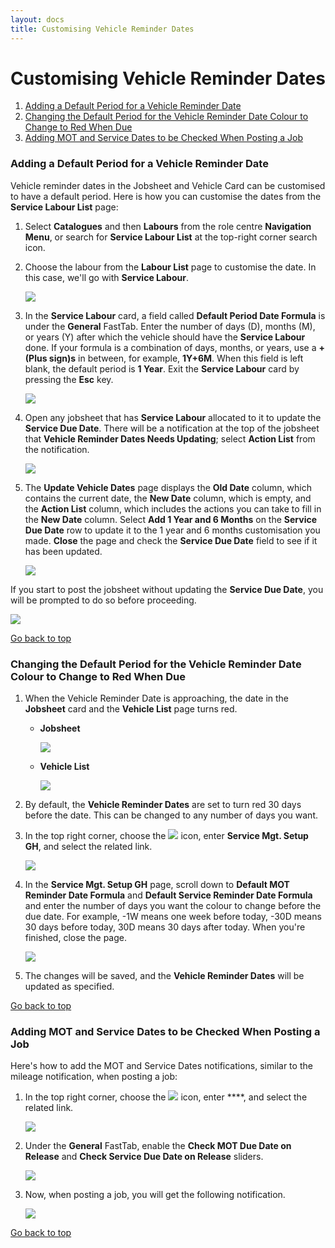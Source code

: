 ```yaml
---
layout: docs
title: Customising Vehicle Reminder Dates
---
```


<a name="top"></a>

# Customising Vehicle Reminder Dates
1. [Adding a Default Period for a Vehicle Reminder Date](#adding-a-default-period-for-a-vehicle-reminder-date)
2. [Changing the Default Period for the Vehicle Reminder Date Colour to Change to Red When Due](#changing-the-default-period-for-the-vehicle-reminder-date-colour-to-change-to-red-When-due)
3. [Adding MOT and Service Dates to be Checked When Posting a Job](#adding-mot-and-service-dates-to-be-checked-when-posting-a-job)

### Adding a Default Period for a Vehicle Reminder Date
Vehicle reminder dates in the Jobsheet and Vehicle Card can be customised to have a default period. Here is how you can customise the dates from the **Service Labour List** page:
1. Select **Catalogues** and then **Labours** from the role centre **Navigation Menu**, or search for **Service Labour List** at the top-right corner search icon.
2. Choose the labour from the **Labour List** page to customise the date. In this case, we'll go with **Service Labour**.

   ![](media/garagehive-vehicle-reminder-customisation1.gif)

3. In the **Service Labour** card, a field called **Default Period Date Formula** is under the **General** FastTab. Enter the number of days (D), months (M), or years (Y) after which the vehicle should have the **Service Labour** done. If your formula is a combination of days, months, or years, use a **+ (Plus sign)s** in between, for example, **1Y+6M**. When this field is left blank, the default period is **1 Year**. Exit the **Service Labour** card by pressing the **Esc** key.

   ![](media/garagehive-vehicle-reminder-customisation2.gif)

4. Open any jobsheet that has **Service Labour** allocated to it to update the **Service Due Date**. There will be a notification at the top of the jobsheet that **Vehicle Reminder Dates Needs Updating**; select **Action List** from the notification.

   ![](media/garagehive-vehicle-reminder-customisation3.gif)

5. The **Update Vehicle Dates** page displays the **Old Date** column, which contains the current date, the **New Date** column, which is empty, and the **Action List** column, which includes the actions you can take to fill in the **New Date** column. Select **Add 1 Year and 6 Months** on the **Service Due Date** row to update it to the 1 year and 6 months customisation you made. **Close** the page and check the **Service Due Date** field to see if it has been updated.

   ![](media/garagehive-vehicle-reminder-customisation4.gif)

If you start to post the jobsheet without updating the **Service Due Date**, you will be prompted to do so before proceeding.

   ![](media/garagehive-vehicle-reminder-customisation5.gif)


[Go back to top](#top)

### Changing the Default Period for the Vehicle Reminder Date Colour to Change to Red When Due
1. When the Vehicle Reminder Date is approaching, the date in the **Jobsheet** card and the **Vehicle List** page turns red. 

   * **Jobsheet**

      ![](media/garagehive-vehicle-reminder-date-colour1.png)

   * **Vehicle List**

      ![](media/garagehive-vehicle-reminder-date-colour2.png)

2. By default, the **Vehicle Reminder Dates** are set to turn red 30 days before the date. This can be changed to any number of days you want.
3. In the top right corner, choose the ![](media/search_icon.png) icon, enter **Service Mgt. Setup GH**, and select the related link.

   ![](media/garagehive-vehicle-reminder-date-colour3.png)

4. In the **Service Mgt. Setup GH** page, scroll down to **Default MOT Reminder Date Formula** and **Default Service Reminder Date Formula** and enter the number of days you want the colour to change before the due date. For example, -1W means one week before today, -30D means 30 days before today, 30D means 30 days after today. When you're finished, close the page.

   ![](media/garagehive-vehicle-reminder-date-colour4.png)

5. The changes will be saved, and the **Vehicle Reminder Dates** will be updated as specified.


[Go back to top](#top)

### Adding MOT and Service Dates to be Checked When Posting a Job
Here's how to add the MOT and Service Dates notifications, similar to the mileage notification, when posting a job:
1. In the top right corner, choose the ![](media/search_icon.png) icon, enter ****, and select the related link.

   ![](media/garagehive-mot-service-dates-notification1.png)

2. Under the **General** FastTab, enable the **Check MOT Due Date on Release** and **Check Service Due Date on Release** sliders.

   ![](media/garagehive-mot-service-dates-notification2.png)

3. Now, when posting a job, you will get the following notification.

   ![](media/garagehive-mot-service-dates-notification3.png)


[Go back to top](#top)